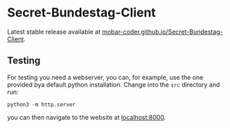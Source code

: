 # Secret-Bundestag-Client
Latest stable release available at [mobar-coder.github.io/Secret-Bundestag-Client](https://mobar-coder.github.io/Secret-Bundestag-Client/).

## Testing
For testing you need a webserver, you can, for example, use the one provided bya default python installation. Change into the `src` directory and run:

```shell
python3 -m http.server
```

you can then navigate to the website at [localhost:8000](http://localhost:8000).

